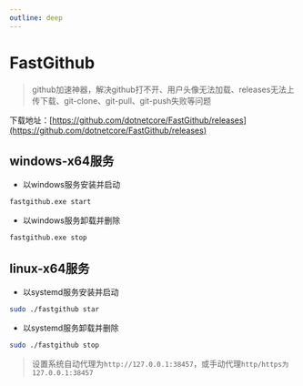 ```yaml
---
outline: deep
---
```

# FastGithub

> github加速神器，解决github打不开、用户头像无法加载、releases无法上传下载、git-clone、git-pull、git-push失败等问题

下载地址：[https://github.com/dotnetcore/FastGithub/releases](https://github.com/dotnetcore/FastGithub/releases)

## windows-x64服务

- 以windows服务安装并启动

```sh
fastgithub.exe start
```

- 以windows服务卸载并删除

```sh
fastgithub.exe stop
```

## linux-x64服务

- 以systemd服务安装并启动

```sh
sudo ./fastgithub star
```

- 以systemd服务卸载并删除

```sh
sudo ./fastgithub stop
```

> 设置系统自动代理为`http://127.0.0.1:38457`，或手动代理`http/https为127.0.0.1:38457`
